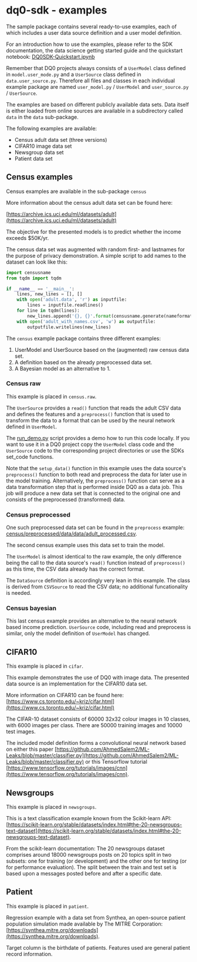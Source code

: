 # dq0-sdk - examples

The sample package contains several ready-to-use examples, each of which includes a user data source definition and a user model definition.

For an introduction how to use the examples, please refer to the SDK documentation, the data science getting started guide and the quickstart notebook: [DQ0SDK-Quickstart.ipynb](https://github.com/gradientzero/dq0-sdk/blob/master/dq0/sdk/notebooks/DQ0SDK-Quickstart.ipynb)

Remember that DQ0 projects always consists of a `UserModel` class defined in `model.user_mode.py` and a `UserSource` class defined in `data.user_source.py`. Therefore all files and classes in each individual example package are named `user_model.py` / `UserModel` and `user_source.py` / `UserSource`.

The examples are based on different publicly available data sets. Data itself is either loaded from online sources are available in a subdirectory called `data` in the `data` sub-package.

The following examples are available:
* Census adult data set (three versions)
* CIFAR10 image data set
* Newsgroup data set
* Patient data set

## Census examples
Census examples are available in the sub-package `census`

More information about the census adult data set can be found here:

[https://archive.ics.uci.edu/ml/datasets/adult](https://archive.ics.uci.edu/ml/datasets/adult)

The objective for the presented models is to predict whether the income exceeds $50K/yr.

The census data set was augmented with random first- and lastnames for the purpose of privacy demonstration. A simple script to add names to the dataset can look like this:
```python
import censusname
from tqdm import tqdm

if __name__ == '__main__':
    lines, new_lines = [], []
    with open('adult.data', 'r') as inputfile:
        lines = inputfile.readlines()
    for line in tqdm(lines):
        new_lines.append('{}, {}'.format(censusname.generate(nameformat='{surname}, {given}'), line))
    with open('adult_with_names.csv', 'w') as outputfile:
        outputfile.writelines(new_lines)
```

The `census` example package contains three different examples:
1. UserModel and UserSource based on the (augmented) raw census data set.
2. A definition based on the already preprocessed data set.
3. A Bayesian model as an alternative to 1.

### Census raw
This example is placed in `census.raw`.

The `UserSource` provides a `read()` function that reads the adult CSV data and defines the features and a `preprocess()` function that is used to transform the data to a format that can be used by the neural network defined in `UserModel`.

The [run_demo.py](census/raw/run_demo.py) script provides a demo how to run this code locally. If you want to use it in a DQ0 project copy the `UserModel` class code and the `UserSource` code to the corresponding project directories or use the SDKs set_code functions.

Note that the `setup_data()` function in this example uses the data source's `preprocess()` function to both read and preprocess the data for later use in the model training.
Alternatively, the `preprocess()` function can serve as a data transformation step that is performed inside DQ0 as a data job. This job will produce a new data set that is connected to the original one and consists of the preprocessed (transformed) data.

### Census preprocessed
One such preprocessed data set can be found in the `preprocess` example: [census/preprocessed/data/data/adult_processed.csv](census/preprocessed/data/data/adult_processed.csv).

The second census example uses this data set to train the model.

The `UserModel` is almost identical to the raw example, the only difference being the call to the data source's `read()` function instead of `preprocess()` as this time, the CSV data already has the correct format.

The `DataSource` definition is accordingly very lean in this example. The class is derived from `CSVSource` to read the CSV data; no additional funcationality is needed.

### Census bayesian
This last census example provides an alternative to the neural network based income prediction. `UserSource` code, including read and preprocess is similar, only the model definition of `UserModel` has changed.

## CIFAR10
This example is placed in `cifar`.

This example demonstrates the use of DQ0 with image data. The presented data source is an implementation for the CIFAR10 data set.

More information on CIFAR10 can be found here: [https://www.cs.toronto.edu/~kriz/cifar.html](https://www.cs.toronto.edu/~kriz/cifar.html)

The CIFAR-10 dataset consists of 60000 32x32 colour images in 10 classes, with 6000 images per class. There are 50000 training images and 10000 test images.

The included model definition forms a convolutional neural network based on either this paper [https://github.com/AhmedSalem2/ML-Leaks/blob/master/classifier.py](https://github.com/AhmedSalem2/ML-Leaks/blob/master/classifier.py) or this Tensorflow tutorial [https://www.tensorflow.org/tutorials/images/cnn](https://www.tensorflow.org/tutorials/images/cnn).

## Newsgroups
This example is placed in `newsgroups`.

This is a text classification example known from the Scikit-learn API: [https://scikit-learn.org/stable/datasets/index.html#the-20-newsgroups-text-dataset](https://scikit-learn.org/stable/datasets/index.html#the-20-newsgroups-text-dataset).

From the scikit-learn documentation: The 20 newsgroups dataset comprises around 18000 newsgroups posts on 20 topics split in two subsets: one for training (or development) and the other one for testing (or for performance evaluation). The split between the train and test set is based upon a messages posted before and after a specific date.

## Patient
This example is placed in `patient`.

Regression example with a data set from Synthea, an open-source patient population simulation made available by The MITRE Corporation: [https://synthea.mitre.org/downloads](https://synthea.mitre.org/downloads).

Target column is the birthdate of patients. Features used are general patient record information.